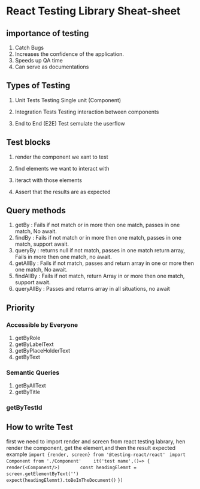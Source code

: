 # React Testing Library Sheat-sheet


## importance of testing 

1. Catch Bugs
2. Increases the confidence of the application.
3. Speeds up QA time 
4. Can serve as documentations

## Types of Testing

1. Unit Tests
Testing Single unit (Component)

2. Integration Tests
Testing interaction between components

3. End to End (E2E) Test
semulate the userflow 

## Test blocks

1. render the component we xant to test 

2. find elements we want to interact with

3. iteract with those elements 

4. Assert that the results are as expected

## Query methods

1. getBy : Fails if not match or in more then one match, passes in one match, No await.
2. findBy : Fails if not match or in more then one match, passes in one match, support await. 
2. queryBy : returns null if not match, passes in one match return array, Fails in more then one match, no await. 
1. getAllBy : Fails if not match, passes and return array in one or more then one match, No await. 
2. findAllBy : Fails if not match, return Array in or more then one match, support await.
2. queryAllBy : Passes and  returns array in all situations, no await 


## Priority

### Accessible by Everyone
1. getByRole
2. getByLabelText
3. getByPlaceHolderText
3. getByText

### Semantic Queries 
1. getByAllText
2. getByTitle

### getByTestId

## How to write Test 

first we need to import render and screen from react testing labrary, hen render the component, get the element,and then the result expected   
example 
`import {render, screen} from '@testing-react/react' `
`import Component from './Component' `
`   it('test name',()=> {`
`       render(<Component/>)`
`       const headingElemnt = screen.getElementByText('')`
`       expect(headingElemnt).toBeInTheDocument()`
`}) `
